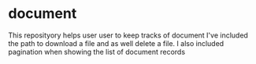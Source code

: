 # document
This reposityory helps user user to keep tracks of document
I've included the path to download a file and as well delete a file.
I also included pagination when showing the list of document records
